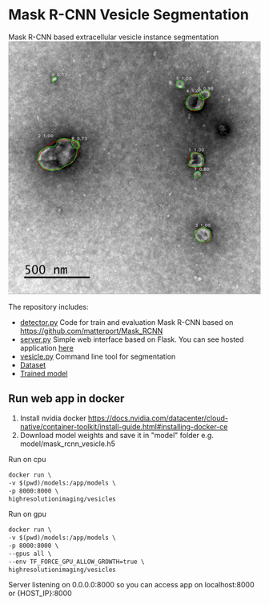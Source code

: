 # Mask R-CNN Vesicle Segmentation
Mask R-CNN based extracellular vesicle instance segmentation
![Sample](assets/sample_vis.jpg)

The repository includes:
* [detector.py](detector.py) Code for train and evaluation Mask R-CNN based on https://github.com/matterport/Mask_RCNN
* [server.py](server.py) Simple web interface based on Flask. You can see hosted application [here](https://www.bioeng.ru/exosomes/)
* [vesicle.py](vesicle.py) Command line tool for segmentation
* [Dataset](https://github.com/High-resolution-microscopy-laboratory/exosomes/releases/download/v1.0/dataset.zip)
* [Trained model](https://github.com/High-resolution-microscopy-laboratory/exosomes/releases/download/v1.0/mask_rcnn_vesicle_0026.h5)


## Run web app in docker

1. Install nvidia docker https://docs.nvidia.com/datacenter/cloud-native/container-toolkit/install-guide.html#installing-docker-ce
2. Download model weights and save it in "model" folder e.g. model/mask_rcnn_vesicle.h5

Run on cpu
```shell script
docker run \
-v $(pwd)/models:/app/models \
-p 8000:8000 \
highresolutionimaging/vesicles
```

Run on gpu
```shell script
docker run \
-v $(pwd)/models:/app/models \
-p 8000:8000 \
--gpus all \
--env TF_FORCE_GPU_ALLOW_GROWTH=true \
highresolutionimaging/vesicles
```

Server listening on 0.0.0.0:8000 so you can access app on localhost:8000 or {HOST_IP}:8000

